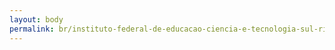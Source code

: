 ```yaml
---
layout: body
permalink: br/instituto-federal-de-educacao-ciencia-e-tecnologia-sul-rio-grandense/
---
```


